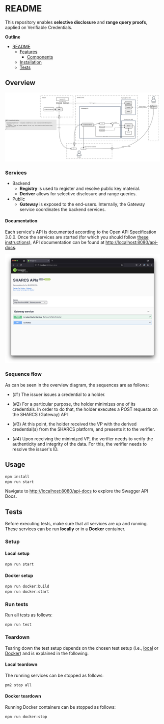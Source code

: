 # README

This repository enables **selective disclosure** and **range query proofs**,
applied on Verifiable Credentials.

**Outline**

- [README](#readme)
  - [Features](#features)
    - [Components](#components)
  - [Installation](#installation)
  - [Tests](#tests)

## Overview

![Overview](img/overview.jpg)

### Services

- Backend
  - **Registry** is used to register and resolve public key material.
  - **Deriver** allows for selective disclosure and range queries.
- Public
  - **Gateway** is exposed to the end-users. Internally, the Gateway service coordinates the backend services.

#### Documentation

Each service's API is documented according to the Open API Specification 3.0.0.
Once the services are started (for which you should follow [these instructions](#usage)), API documentation can be found at <http://localhost:8080/api-docs>.

![Swagger Service API Documentation](./img/swagger-api-docs.png)

### Sequence flow

As can be seen in the overview diagram, the sequences are as follows:

- (#1) The issuer issues a credential to a holder.

- (#2) For a particular purpose,
the holder minimizes one of its credentials. In order to do that, the holder executes a POST requests on the SHARCS (Gateway) API

- (#3) At this point, the holder received the VP with the derived credential(s) from the SHARCS platform, and presents it to the verifier.

- (#4) Upon receiving the minimized VP, the verifier needs to verify the authenticity and integrity of the data.
  For this, the verifier needs to resolve the issuer's ID.

  
## Usage

```bash
npm install
npm run start
```

Navigate to
<http://localhost:8080/api-docs> to explore the Swagger API Docs.

## Tests

Before executing tests,
make sure that all services are up and running.
These services can be run **locally** or in a **Docker** container.

### Setup

#### Local setup

```bash
npm run start
```

#### Docker setup

```bash
npm run docker:build
npm run docker:start
```

### Run tests

Run all tests as follows: 

```bash
npm run test
```

### Teardown

Tearing down the test setup depends on the chosen test setup (i.e., [local](#local-setup) or [Docker](#docker-setup)) and is explained in the following. 

#### Local teardown

The running services can be stopped as follows:

```bash
pm2 stop all
```

#### Docker teardown

Running Docker containers can be stopped as follows:

```bash
npm run docker:stop
```

